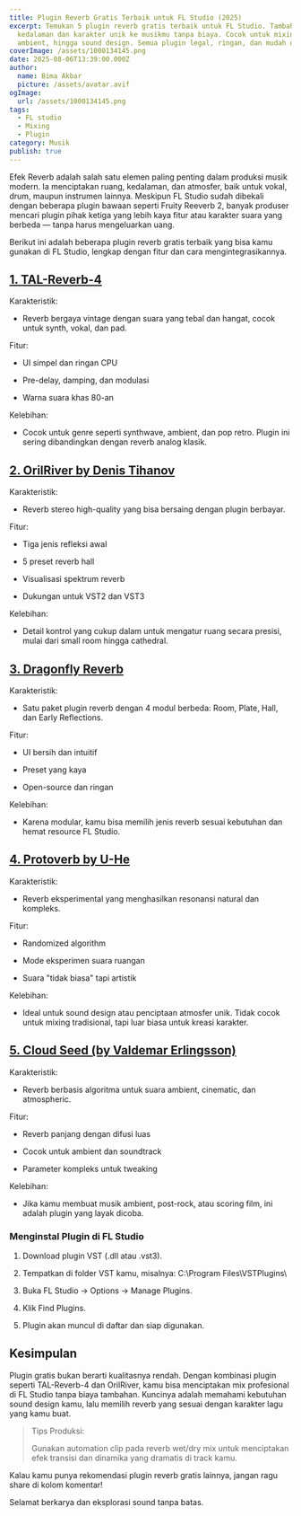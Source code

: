 ```yaml
---
title: Plugin Reverb Gratis Terbaik untuk FL Studio (2025)
excerpt: Temukan 5 plugin reverb gratis terbaik untuk FL Studio. Tambahkan
  kedalaman dan karakter unik ke musikmu tanpa biaya. Cocok untuk mixing,
  ambient, hingga sound design. Semua plugin legal, ringan, dan mudah digunakan.
coverImage: /assets/1000134145.png
date: 2025-08-06T13:39:00.000Z
author:
  name: Bima Akbar
  picture: /assets/avatar.avif
ogImage:
  url: /assets/1000134145.png
tags:
  - FL studio
  - Mixing
  - Plugin
category: Musik
publish: true
---
```

Efek Reverb adalah salah satu elemen paling penting dalam produksi musik modern. Ia menciptakan ruang, kedalaman, dan atmosfer, baik untuk vokal, drum, maupun instrumen lainnya. Meskipun FL Studio sudah dibekali dengan beberapa plugin bawaan seperti Fruity Reeverb 2, banyak produser mencari plugin pihak ketiga yang lebih kaya fitur atau karakter suara yang berbeda — tanpa harus mengeluarkan uang.

Berikut ini adalah beberapa plugin reverb gratis terbaik yang bisa kamu gunakan di FL Studio, lengkap dengan fitur dan cara mengintegrasikannya.

## [1\. TAL-Reverb-4](https://tal-software.com/products/tal-reverb-4)

Karakteristik:

*   Reverb bergaya vintage dengan suara yang tebal dan hangat, cocok untuk synth, vokal, dan pad.

Fitur:

*   UI simpel dan ringan CPU
    
*   Pre-delay, damping, dan modulasi
    
*   Warna suara khas 80-an
    

Kelebihan:

*   Cocok untuk genre seperti synthwave, ambient, dan pop retro. Plugin ini sering dibandingkan dengan reverb analog klasik.

## [2\. OrilRiver by Denis Tihanov](https://www.kvraudio.com/product/orilriver-by-denis-tihanov)

Karakteristik:

*   Reverb stereo high-quality yang bisa bersaing dengan plugin berbayar.

Fitur:

*   Tiga jenis refleksi awal
    
*   5 preset reverb hall
    
*   Visualisasi spektrum reverb
    
*   Dukungan untuk VST2 dan VST3
    

Kelebihan:

*   Detail kontrol yang cukup dalam untuk mengatur ruang secara presisi, mulai dari small room hingga cathedral.

## [3\. Dragonfly Reverb](https://michaelwillis.github.io/dragonfly-reverb/)

Karakteristik:

*   Satu paket plugin reverb dengan 4 modul berbeda: Room, Plate, Hall, dan Early Reflections.

Fitur:

*   UI bersih dan intuitif
    
*   Preset yang kaya
    
*   Open-source dan ringan
    

Kelebihan:

*   Karena modular, kamu bisa memilih jenis reverb sesuai kebutuhan dan hemat resource FL Studio.

## [4\. Protoverb by U-He](https://u-he.com/products/protoverb/)

Karakteristik:

*   Reverb eksperimental yang menghasilkan resonansi natural dan kompleks.

Fitur:

*   Randomized algorithm
    
*   Mode eksperimen suara ruangan
    
*   Suara "tidak biasa" tapi artistik
    

Kelebihan:

*   Ideal untuk sound design atau penciptaan atmosfer unik. Tidak cocok untuk mixing tradisional, tapi luar biasa untuk kreasi karakter.

## [5\. Cloud Seed (by Valdemar Erlingsson)](https://github.com/ValdemarOrn/CloudSeed)

Karakteristik:

*   Reverb berbasis algoritma untuk suara ambient, cinematic, dan atmospheric.

Fitur:

*   Reverb panjang dengan difusi luas
    
*   Cocok untuk ambient dan soundtrack
    
*   Parameter kompleks untuk tweaking
    

Kelebihan:

*   Jika kamu membuat musik ambient, post-rock, atau scoring film, ini adalah plugin yang layak dicoba.

### Menginstal Plugin di FL Studio

1.  Download plugin VST (.dll atau .vst3).
    
2.  Tempatkan di folder VST kamu, misalnya: C:\\Program Files\\VSTPlugins\\
    
3.  Buka FL Studio → Options → Manage Plugins.
    
4.  Klik Find Plugins.
    
5.  Plugin akan muncul di daftar dan siap digunakan.
    

## Kesimpulan

Plugin gratis bukan berarti kualitasnya rendah. Dengan kombinasi plugin seperti TAL-Reverb-4 dan OrilRiver, kamu bisa menciptakan mix profesional di FL Studio tanpa biaya tambahan. Kuncinya adalah memahami kebutuhan sound design kamu, lalu memilih reverb yang sesuai dengan karakter lagu yang kamu buat.

> Tips Produksi:
> 
> Gunakan automation clip pada reverb wet/dry mix untuk menciptakan efek transisi dan dinamika yang dramatis di track kamu.

Kalau kamu punya rekomendasi plugin reverb gratis lainnya, jangan ragu share di kolom komentar!

Selamat berkarya dan eksplorasi sound tanpa batas.